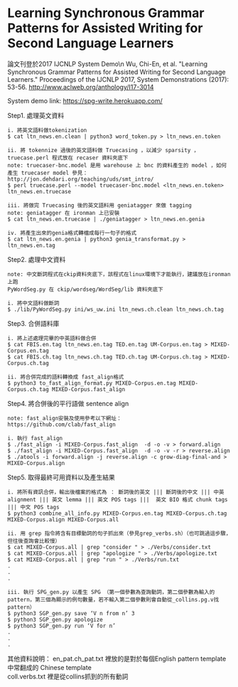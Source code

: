 # Learning Synchronous Grammar Patterns for Assisted Writing for Second Language Learners

論文刊登於2017 IJCNLP System Demo\n
Wu, Chi-En, et al. "Learning Synchronous Grammar Patterns for Assisted Writing for Second Language Learners." Proceedings of the IJCNLP 2017, System Demonstrations (2017): 53-56.
http://www.aclweb.org/anthology/I17-3014

System demo link:
https://spg-write.herokuapp.com/

Step1. 處理英文資料

	i. 將英文語料做tokenization
	$ cat ltn_news.en.clean | python3 word_token.py > ltn_news.en.token

	ii. 將 tokennize 過後的英文語料做 Truecasing ，以減少 sparsity ， truecase.perl 程式放在 recaser 資料夾底下
	note: truecaser-bnc.model 是用 warehouse 上 bnc 的資料產生的 model ，如何產生 truecaser model 參見：http://jon.dehdari.org/teaching/uds/smt_intro/
	$ perl truecase.perl --model truecaser-bnc.model <ltn_news.en.token> ltn_news.en.truecase

	iii. 將做完 Truecasing 後的英文語料用 geniatagger 來做 tagging
	note: geniatagger 在 ironman 上已安裝
	$ cat ltn_news.en.truecase | ./geniatagger > ltn_news.en.genia

	iv. 將產生出來的genia格式轉檔成每行一句子的格式
	$ cat ltn_news.en.genia | python3 genia_transformat.py > ltn_news.en.tag

Step2. 處理中文資料
	
	note: 中文斷詞程式在ckip資料夾底下，該程式在linux環境下才能執行，建議放在ironman上跑
	PyWordSeg.py 在 ckip/wordseg/WordSeg/lib 資料夾底下

	i. 將中文語料做斷詞
	$ ./lib/PyWordSeg.py ini/ws_uw.ini ltn_news.ch.clean ltn_news.ch.tag

Step3. 合併語料庫
	
	i. 將上述處理完畢的中英語料做合併
	$ cat FBIS.en.tag ltn_news.en.tag TED.en.tag UM-Corpus.en.tag > MIXED-Corpus.en.tag
	$ cat FBIS.ch.tag ltn_news.ch.tag TED.ch.tag UM-Corpus.ch.tag > MIXED-Corpus.ch.tag

	ii. 將合併完成的語料轉換成 fast_align格式
	$ python3 to_fast_align_format.py MIXED-Corpus.en.tag MIXED-Corpus.ch.tag MIXED-Corpus.fast_align

Step4. 將合併後的平行語做 sentence align
	
	note: fast_align安裝及使用參考以下網址：
	https://github.com/clab/fast_align

	i. 執行 fast_align
	$ ./fast_align -i MIXED-Corpus.fast_align  -d -o -v > forward.align
	$ ./fast_align -i MIXED-Corpus.fast_align  -d -o -v -r > reverse.align
	$ ./atools -i forward.align -j reverse.align -c grow-diag-final-and > MIXED-Corpus.align

Step5. 取得最終可用資料以及產生結果
	
	i. 將所有資訊合併，輸出後檔案的格式為 ： 斷詞後的英文 ||| 斷詞後的中文 ||| 中英 alignment ||| 英文 lemma ||| 英文 POS tags |||  英文 BIO 格式 chunk tags ||| 中文 POS tags
	$ python3 combine_all_info.py MIXED-Corpus.en.tag MIXED-Corpus.ch.tag MIXED-Corpus.align MIXED-Corpus.all
    
    ii. 用 grep 指令將含有目標動詞的句子抓出來（參見grep_verbs.sh）（也可跳過這步驟，但往後查詢會比較慢）
    $ cat MIXED-Corpus.all | grep "consider " > ./Verbs/consider.txt
	$ cat MIXED-Corpus.all | grep "apologize " > ./Verbs/apologize.txt
	$ cat MIXED-Corpus.all | grep "run " > ./Verbs/run.txt
	.
	.
	.

	iii. 執行 SPG_gen.py 以產生 SPG （第一個參數為查詢動詞，第二個參數為輸入的pattern，第三個為顯示的例句數量，若不輸入第二個參數則會自動從_collins.pg.v找pattern）
	$ python3 SGP_gen.py save ‘V n from n’ 3
	$ python3 SGP_gen.py apologize
	$ python3 SGP_gen.py run ‘V for n’
	.
	.
	.


其他資料說明：
en_pat.ch_pat.txt 裡放的是對於每個English pattern template中常翻成的 Chinese template  
coll.verbs.txt 裡是從collins抓到的所有動詞

